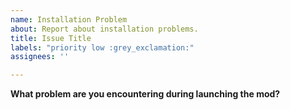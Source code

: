 ```yaml
---
name: Installation Problem
about: Report about installation problems.
title: Issue Title
labels: "priority low :grey_exclamation:"
assignees: ''

---
```


<!--
**DO NOT REMOVE PRE-EXISTING LINES**
------------------------------------------------------------------------------------------------------------
-->
**What problem are you encountering during launching the mod?**
